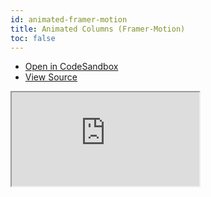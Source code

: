 ```yaml
---
id: animated-framer-motion
title: Animated Columns (Framer-Motion)
toc: false
---
```


- [Open in CodeSandbox](https://codesandbox.io/s/github/tannerlinsley/react-table/tree/master/examples/animated-framer-motion)
- [View Source](https://github.com/tannerlinsley/react-table/tree/master/examples/animated-framer-motion)

<iframe
  src="https://codesandbox.io/embed/github/tannerlinsley/react-table/tree/master/examples/animated-framer-motion?autoresize=1&fontsize=14&theme=dark"
  title="tannerlinsley/react-table: animated-framer-motion"
  sandbox="allow-forms allow-modals allow-popups allow-presentation allow-same-origin allow-scripts"
  style={{
    width: '100%',
    height: '80vh',
    border: '0',
    borderRadius: 8,
    overflow: 'hidden',
    position: 'static',
    zIndex: 0,
  }}
></iframe>
